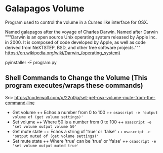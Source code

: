 # Galapagos Volume
Program used to control the volume in a Curses like interface for OSX.

Named galapagos after the voyage of Charles Darwin. Named after Darwin """Darwin is an open source Unix operating system released by Apple Inc. in 2000. It is composed of code developed by Apple, as well as code derived from NeXTSTEP, BSD, and other free software projects."""
https://en.wikipedia.org/wiki/Darwin_(operating_system)

pyinstaller -F program.py



## Shell Commands to Change the Volume (This program executes/wraps these commands)

Src: https://coderwall.com/p/22p0ja/set-get-osx-volume-mute-from-the-command-line

+ Get volume
++ Echos a number from 0 to 100
++ `osascript -e 'output volume of (get volume settings)'`
+ Set volume
++ Where 50 is a number from 0 to 100
++ `osascript -e 'set volume output volume 50'`
+ Get mute state
++ Echos a string of 'true' or 'false'
++ `osascript -e 'output muted of (get volume settings)'`
+ Set mute state
++ Where 'true' can be 'true' or 'false'
++ `osascript -e 'set volume output muted true'`
